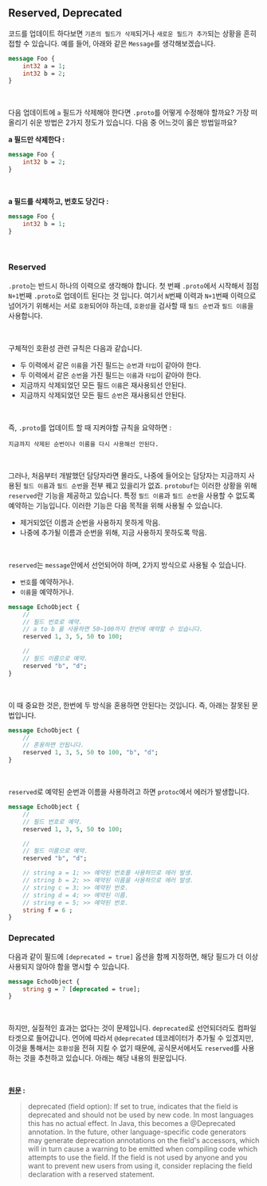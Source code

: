 ## Reserved, Deprecated

코드를 업데이트 하다보면 `기존의 필드가 삭제`되거나 `새로운 필드가 추가`되는 상황을 흔히 접할 수 있습니다. 예를 들어, 아래와 같은 `Message`를 생각해보겠습니다.

```protobuf
message Foo {
    int32 a = 1;
    int32 b = 2;
}
```

<br/>

다음 업데이트에 `a` 필드가 삭제해야 한다면 `.proto`를 어떻게 수정해야 할까요? 가장 떠올리기 쉬운 방법은 2가지 정도가 있습니다. 다음 중 어느것이 옳은 방법일까요?

**a 필드만 삭제한다 :**

```protobuf
message Foo {
    int32 b = 2;
}
```

<br/>

**a 필드를 삭제하고, 번호도 당긴다 :**

```protobuf
message Foo {
    int32 b = 1;
}
```

<br/>

### Reserved

`.proto`는 반드시 하나의 이력으로 생각해야 합니다. 첫 번째 `.proto`에서 시작해서 점점 `N+1`번째 `.proto`로 업데이트 된다는 것 입니다. 여기서 `N`번째 이력과 `N+1`번째 이력으로 넘어가기 위해서는 서로 `호환`되어야 하는데, `호환성`을 검사할 때 `필드 순번`과 `필드 이름`을 사용합니다.

<br/>

구체적인 호환성 관련 규칙은 다음과 같습니다.

-   두 이력에서 같은 `이름`을 가진 필드는 `순번`과 `타입`이 같아야 한다.
-   두 이력에서 같은 `순번`을 가진 필드는 `이름`과 `타입`이 같아야 한다.
-   지금까지 삭제되었던 모든 필드 `이름`은 재사용되선 안된다.
-   지금까지 삭제되었던 모든 필드 `순번`은 재사용되선 안된다.

<br/>

즉, `.proto`를 업데이트 할 때 지켜야할 규칙을 요약하면 :

```text
지금까지 삭제된 순번이나 이름을 다시 사용해선 안된다.
```

<br/>

그러나, 처음부터 개발했던 담당자라면 몰라도, 나중에 들어오는 담당자는 지금까지 사용된 `필드 이름`과 `필드 순번`을 전부 꿰고 있을리가 없죠. `protobuf`는 이러한 상황을 위해 `reserved`란 기능을 제공하고 있습니다. 특정 `필드 이름`과 `필드 순번`을 사용할 수 없도록 예약하는 기능입니다. 이러한 기능은 다음 목적을 위해 사용될 수 있습니다.

-   제거되었던 이름과 순번을 사용하지 못하게 막음.
-   나중에 추가될 이름과 순번을 위해, 지금 사용하지 못하도록 막음.

<br/>

`reserved`는 `message`안에서 선언되어야 하며, 2가지 방식으로 사용될 수 있습니다.

-   `번호`를 예약하거나.
-   `이름`을 예약하거나.

```protobuf
message EchoObject {
    //
    // 필드 번호로 예약.
    // a to b 을 사용하면 50~100까지 한번에 예약할 수 있습니다.
    reserved 1, 3, 5, 50 to 100;

    //
    // 필드 이름으로 예약.
    reserved "b", "d";
}
```

<br/>

이 때 중요한 것은, 한번에 두 방식을 혼용하면 안된다는 것입니다. 즉, 아래는 잘못된 문법입니다.

```protobuf
message EchoObject {
    //
    // 혼용하면 안됩니다.
    reserved 1, 3, 5, 50 to 100, "b", "d";
}
```

<br/>

`reserved`로 예약된 순번과 이름을 사용하려고 하면 `protoc`에서 에러가 발생합니다.

```protobuf
message EchoObject {
    //
    // 필드 번호로 예약.
    reserved 1, 3, 5, 50 to 100;

    //
    // 필드 이름으로 예약.
    reserved "b", "d";

    // string a = 1; >> 예약된 번호를 사용하므로 에러 발생.
    // string b = 2; >> 예약된 이름을 사용하므로 에러 발생.
    // string c = 3; >> 예약된 번호.
    // string d = 4; >> 예약된 이름.
    // string e = 5; >> 예약된 번호.
    string f = 6 ;
}
```

### Deprecated

다음과 같이 필드에 `[deprecated = true]` 옵션을 함께 지정하면, 해당 필드가 더 이상 사용되지 않아야 함을 명시할 수 있습니다.

```protobuf
message EchoObject {
    string g = 7 [deprecated = true];
}
```

<br/>

하지만, 실질적인 효과는 없다는 것이 문제입니다. `deprecated`로 선언되더라도 컴파일 타겟으로 들어갑니다. 언어에 따라서 `@deprecated` 데코레이터가 추가될 수 있겠지만, 이것을 통해서는 `호환성`을 전혀 지킬 수 없기 때문에, 공식문서에서도 `reserved`를 사용하는 것을 추천하고 있습니다. 아래는 해당 내용의 원문입니다.

<br/>

**[원문](https://developers.google.com/protocol-buffers/docs/proto3#options) :**

> deprecated (field option): If set to true, indicates that the field is deprecated and should not be used by new code. In most languages this has no actual effect. In Java, this becomes a @Deprecated annotation. In the future, other language-specific code generators may generate deprecation annotations on the field's accessors, which will in turn cause a warning to be emitted when compiling code which attempts to use the field. If the field is not used by anyone and you want to prevent new users from using it, consider replacing the field declaration with a reserved statement.
